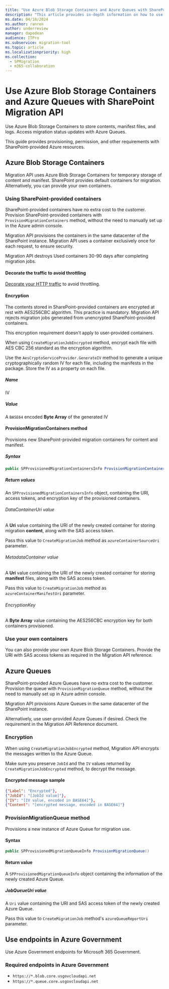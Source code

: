 ```yaml
---
title: "Use Azure Blob Storage Containers and Azure Queues with SharePoint Migration API"
description: "This article provides in-depth information on how to use the SharePoint Migration API with Azure Containers and Queues."
ms.date: 04/18/2024
ms.author: ranren
author: underreview
manager: dapodean
audience: ITPro
ms.subservice: migration-tool
ms.topic: article
ms.localizationpriority: high
ms.collection:
  - SPMigration
  - m365-collaboration
---
```


# Use Azure Blob Storage Containers and Azure Queues with SharePoint Migration API

Use Azure Blob Storage Containers to store contents, manifest files, and logs. Access migration status updates with Azure Queues.

This guide provides provisioning, permission, and other requirements with SharePoint-provided Azure resources.

## Azure Blob Storage Containers

Migration API uses Azure Blob Storage Containers for temporary storage of content and manifest. SharePoint provides default containers for migration. Alternatively, you can provide your own containers.

### Using SharePoint-provided containers

SharePoint-provided containers have no extra cost to the customer. Provision SharePoint-provided containers with `ProvisionMigrationContainers` method, without the need to manually set up in the Azure admin console.

Migration API provisions the containers in the same datacenter of the SharePoint instance. Migration API uses a container exclusively once for each request, to ensure security.

Migration API destroys Used containers 30-90 days after completing migration jobs.

#### Decorate the traffic to avoid throttling

[Decorate your HTTP traffic](/sharepoint/dev/general-development/how-to-avoid-getting-throttled-or-blocked-in-sharepoint-online#how-to-decorate-your-http-traffic) to avoid throttling.

#### Encryption

The contents stored in SharePoint-provided containers are encrypted at rest with AES256CBC algorithm. This practice is mandatory. Migration API rejects migration jobs generated from unencrypted SharePoint-provided containers.

This encryption requirement doesn't apply to user-provided containers.

When using `CreateMigrationJobEncrypted` method, encrypt each file with AES CBC 256 standard as the encryption algorithm.

Use the `AesCryptoServiceProvider.GenerateIV` method to generate a unique cryptographically random IV for each file, including the manifests in the package. Store the IV as a property on each file.

##### Name

IV

##### Value

A `BASE64` encoded **Byte Array** of the generated IV

#### ProvisionMigrationContainers method

Provisions new SharePoint-provided migration containers for content and manifest.

##### Syntax

```csharp
public SPProvisionedMigrationContainersInfo ProvisionMigrationContainers()
```

##### Return values

An `SPProvisionedMigrationContainersInfo` object, containing the URI, access tokens, and encryption key of the provisioned containers.

###### DataContainerUri value

A **Uri** value containing the URI of the newly created container for storing migration **content**, along with the SAS access token.

Pass this value to `CreateMigrationJob` method as `azureContainerSourceUri` parameter.

###### MetadataContainer value

A **Uri** value containing the URI of the newly created container for storing **manifest** files, along with the SAS access token.

Pass this value to `CreateMigrationJob` method as `azureContainerManifestUri` parameter.

###### EncryptionKey

A **Byte Array** value containing the AES256CBC encryption key for both containers provisioned.

### Use your own containers

You can also provide your own Azure Blob Storage Containers. Provide the URI with SAS access tokens as required in the Migration API reference.

## Azure Queues

SharePoint-provided Azure Queues have no extra cost to the customer. Provision the queue with `ProvisionMigrationQueue` method, without the need to manually set up in Azure admin console.

Migration API provisions Azure Queues in the same datacenter of the SharePoint instance.

Alternatively, use user-provided Azure Queues if desired. Check the requirement in the Migration API Reference document.

### Encryption

When using `CreateMigrationJobEncrypted` method, Migration API encrypts the messages written to the Azure Queue.

Make sure you preserve `JobId` and the `IV` values returned by `CreateMigrationJobEncrypted` method, to decrypt the message.

#### Encrypted message sample

```json
{"Label": "Encrypted"},
{"JobId": "[JobId value]"},
{"IV": "[IV value, encoded in BASE64]"},
{"Content": "[encrypted message, encoded in BASE64]"}
```

### ProvisionMigrationQueue method

Provisions a new instance of Azure Queue for migration use.

#### Syntax

```csharp
public SPProvisionedMigrationQueueInfo ProvisionMigrationQueue()
```

#### Return value

A `SPProvisionedMigrationQueueInfo` object containing the information of the newly created Azure Queue.

##### JobQueueUri value

A `Uri` value containing the URI and SAS access token of the newly created Azure Queue.

Pass this value to `CreateMigrationJob` method's `azureQueueReportUri` parameter.

## Use endpoints in Azure Government

Use Azure Government endpoints for Microsoft 365 Government.

### Required endpoints in Azure Government

- `https://*.blob.core.usgovcloudapi.net`
- `https://*.queue.core.usgovcloudapi.net`
